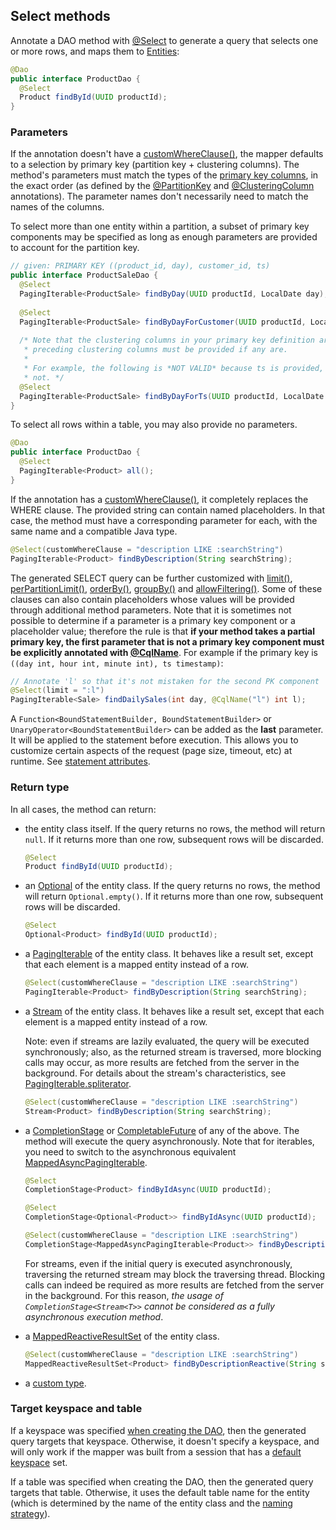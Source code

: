 ## Select methods

Annotate a DAO method with [@Select] to generate a query that selects one or more rows, and maps
them to [Entities](../../entities):

```java
@Dao
public interface ProductDao {
  @Select
  Product findById(UUID productId);
}
```

### Parameters

If the annotation doesn't have a [customWhereClause()], the mapper defaults to a selection by
primary key (partition key + clustering columns). The method's parameters must match the types of
the [primary key columns](../../entities/#primary-key-columns), in the exact order (as defined by
the [@PartitionKey] and [@ClusteringColumn] annotations). The parameter names don't necessarily need
to match the names of the columns.

To select more than one entity within a partition, a subset of primary key components may be 
specified as long as enough parameters are provided to account for the partition key.

```java
// given: PRIMARY KEY ((product_id, day), customer_id, ts)
public interface ProductSaleDao {
  @Select
  PagingIterable<ProductSale> findByDay(UUID productId, LocalDate day);
  
  @Select
  PagingIterable<ProductSale> findByDayForCustomer(UUID productId, LocalDate day, UUID customerID);
  
  /* Note that the clustering columns in your primary key definition are significant. All
   * preceding clustering columns must be provided if any are.
   *
   * For example, the following is *NOT VALID* because ts is provided, but customer_id is
   * not. */
  @Select
  PagingIterable<ProductSale> findByDayForTs(UUID productId, LocalDate day, long ts);
}
```

To select all rows within a table, you may also provide no parameters.

```java
@Dao
public interface ProductDao {
  @Select
  PagingIterable<Product> all();
}
```

If the annotation has a [customWhereClause()], it completely replaces the WHERE clause. The provided
string can contain named placeholders. In that case, the method must have a corresponding parameter
for each, with the same name and a compatible Java type.

```java
@Select(customWhereClause = "description LIKE :searchString")
PagingIterable<Product> findByDescription(String searchString);
```

The generated SELECT query can be further customized with [limit()], [perPartitionLimit()],
[orderBy()], [groupBy()] and [allowFiltering()]. Some of these clauses can also contain placeholders
whose values will be provided through additional method parameters. Note that it is sometimes not
possible to determine if a parameter is a primary key component or a placeholder value; therefore
the rule is that **if your method takes a partial primary key, the first parameter that is not a
primary key component must be explicitly annotated with
[@CqlName](../../entities/#user-provided-names)**. For example if the primary key is `((day int,
hour int, minute int), ts timestamp)`:

```java
// Annotate 'l' so that it's not mistaken for the second PK component
@Select(limit = ":l")
PagingIterable<Sale> findDailySales(int day, @CqlName("l") int l);
```

A `Function<BoundStatementBuilder, BoundStatementBuilder>` or `UnaryOperator<BoundStatementBuilder>`
can be added as the **last** parameter. It will be applied to the statement before execution. This
allows you to customize certain aspects of the request (page size, timeout, etc) at runtime. See
[statement attributes](../statement_attributes/).

### Return type

In all cases, the method can return:

* the entity class itself. If the query returns no rows, the method will return `null`. If it
  returns more than one row, subsequent rows will be discarded.

    ```java
    @Select
    Product findById(UUID productId);
    ```

* an [Optional] of the entity class. If the query returns no rows, the method will return
  `Optional.empty()`. If it returns more than one row, subsequent rows will be discarded.

    ```java
    @Select
    Optional<Product> findById(UUID productId);
    ```

* a [PagingIterable] of the entity class. It behaves like a result set, except that each element is
  a mapped entity instead of a row.

    ```java
    @Select(customWhereClause = "description LIKE :searchString")
    PagingIterable<Product> findByDescription(String searchString);
    ```

* a [Stream] of the entity class. It behaves like a result set, except that each element is a mapped
  entity instead of a row.
  
    Note: even if streams are lazily evaluated, the query will be executed synchronously; also, as
    the returned stream is traversed, more blocking calls may occur, as more results are fetched
    from the server in the background. For details about the stream's characteristics, see
    [PagingIterable.spliterator].

    ```java
    @Select(customWhereClause = "description LIKE :searchString")
    Stream<Product> findByDescription(String searchString);
    ```

* a [CompletionStage] or [CompletableFuture] of any of the above. The method will execute the query
  asynchronously. Note that for iterables, you need to switch to the asynchronous equivalent
  [MappedAsyncPagingIterable].

    ```java
    @Select
    CompletionStage<Product> findByIdAsync(UUID productId);
    
    @Select
    CompletionStage<Optional<Product>> findByIdAsync(UUID productId);
    
    @Select(customWhereClause = "description LIKE :searchString")
    CompletionStage<MappedAsyncPagingIterable<Product>> findByDescriptionAsync(String searchString);
    ```

    For streams, even if the initial query is executed asynchronously, traversing the returned
    stream may block the traversing thread. Blocking calls can indeed be required as more results
    are fetched from the server in the background. For this reason, _the usage of
    `CompletionStage<Stream<T>>` cannot be considered as a fully asynchronous execution method_.
  
* a [MappedReactiveResultSet] of the entity class.

    ```java
    @Select(customWhereClause = "description LIKE :searchString")
    MappedReactiveResultSet<Product> findByDescriptionReactive(String searchString);
    ```

* a [custom type](../custom_types).

### Target keyspace and table

If a keyspace was specified [when creating the DAO](../../mapper/#dao-factory-methods), then the
generated query targets that keyspace. Otherwise, it doesn't specify a keyspace, and will only work
if the mapper was built from a session that has a [default keyspace] set.

If a table was specified when creating the DAO, then the generated query targets that table.
Otherwise, it uses the default table name for the entity (which is determined by the name of the
entity class and the [naming strategy](../../entities/#naming-strategy)).

[default keyspace]:          https://docs.datastax.com/en/drivers/java/4.12/com/datastax/oss/driver/api/core/session/SessionBuilder.html#withKeyspace-com.datastax.oss.driver.api.core.CqlIdentifier-
[@ClusteringColumn]:         https://docs.datastax.com/en/drivers/java/4.12/com/datastax/oss/driver/api/mapper/annotations/ClusteringColumn.html
[@PartitionKey]:             https://docs.datastax.com/en/drivers/java/4.12/com/datastax/oss/driver/api/mapper/annotations/PartitionKey.html
[@Select]:                   https://docs.datastax.com/en/drivers/java/4.12/com/datastax/oss/driver/api/mapper/annotations/Select.html
[allowFiltering()]:          https://docs.datastax.com/en/drivers/java/4.12/com/datastax/oss/driver/api/mapper/annotations/Select.html#allowFiltering--
[customWhereClause()]:       https://docs.datastax.com/en/drivers/java/4.12/com/datastax/oss/driver/api/mapper/annotations/Select.html#customWhereClause--
[groupBy()]:                 https://docs.datastax.com/en/drivers/java/4.12/com/datastax/oss/driver/api/mapper/annotations/Select.html#groupBy--
[limit()]:                   https://docs.datastax.com/en/drivers/java/4.12/com/datastax/oss/driver/api/mapper/annotations/Select.html#limit--
[orderBy()]:                 https://docs.datastax.com/en/drivers/java/4.12/com/datastax/oss/driver/api/mapper/annotations/Select.html#orderBy--
[perPartitionLimit()]:       https://docs.datastax.com/en/drivers/java/4.12/com/datastax/oss/driver/api/mapper/annotations/Select.html#perPartitionLimit--
[MappedAsyncPagingIterable]: https://docs.datastax.com/en/drivers/java/4.12/com/datastax/oss/driver/api/core/MappedAsyncPagingIterable.html
[PagingIterable]:            https://docs.datastax.com/en/drivers/java/4.12/com/datastax/oss/driver/api/core/PagingIterable.html
[PagingIterable.spliterator]: https://docs.datastax.com/en/drivers/java/4.12/com/datastax/oss/driver/api/core/PagingIterable.html#spliterator--
[MappedReactiveResultSet]:   https://docs.datastax.com/en/drivers/java/4.12/com/datastax/dse/driver/api/mapper/reactive/MappedReactiveResultSet.html

[CompletionStage]: https://docs.oracle.com/javase/8/docs/api/java/util/concurrent/CompletionStage.html
[CompletableFuture]: https://docs.oracle.com/javase/8/docs/api/java/util/concurrent/CompletableFuture.html
[Optional]: https://docs.oracle.com/javase/8/docs/api/java/util/Optional.html
[Stream]: https://docs.oracle.com/javase/8/docs/api/java/util/stream/Stream.html
